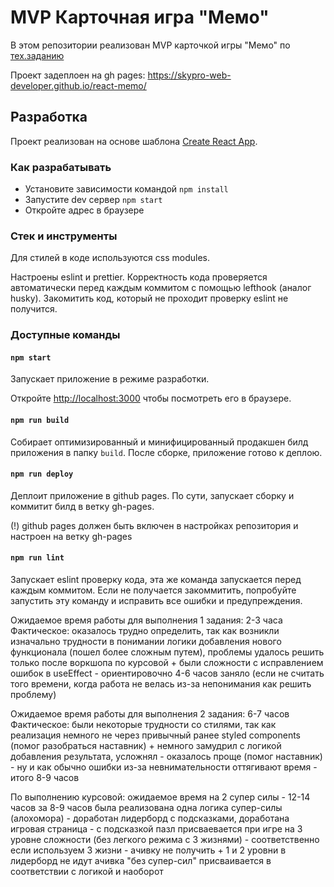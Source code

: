 # MVP Карточная игра "Мемо"

В этом репозитории реализован MVP карточкой игры "Мемо" по [тех.заданию](./docs/mvp-spec.md)

Проект задеплоен на gh pages:
https://skypro-web-developer.github.io/react-memo/

## Разработка

Проект реализован на основе шаблона [Create React App](https://github.com/facebook/create-react-app).

### Как разрабатывать

- Установите зависимости командой `npm install`
- Запустите dev сервер `npm start`
- Откройте адрес в браузере

### Стек и инструменты

Для стилей в коде используются css modules.

Настроены eslint и prettier. Корректность кода проверяется автоматически перед каждым коммитом с помощью lefthook (аналог husky). Закомитить код, который не проходит проверку eslint не получится.

### Доступные команды

#### `npm start`

Запускает приложение в режиме разработки.

Откройте [http://localhost:3000](http://localhost:3000) чтобы посмотреть его в браузере.

#### `npm run build`

Собирает оптимизированный и минифицированный продакшен билд приложения в папку `build`.
После сборке, приложение готово к деплою.

#### `npm run deploy`

Деплоит приложение в github pages. По сути, запускает сборку и коммитит билд в ветку gh-pages.

(!) github pages должен быть включен в настройках репозитория и настроен на ветку gh-pages

#### `npm run lint`

Запускает eslint проверку кода, эта же команда запускается перед каждым коммитом.
Если не получается закоммитить, попробуйте запустить эту команду и исправить все ошибки и предупреждения.


Ожидаемое время работы для выполнения 1 задания: 2-3 часа
Фактическое: оказалось трудно определить, так как возникли изначально трудности в понимании логики добавления нового функционала (пошел более сложным путем), проблемы удалось решить только после воркшопа по курсовой + были сложности с исправлением ошибок в useEffect - ориентировочно 4-6 часов заняло (если не считать того времени, когда работа не велась из-за непонимания как решить проблему)

Ожидаемое время работы для выполнения 2 задания: 6-7 часов
Фактическое: были некоторые трудности со стилями, так как реализация немного не через привычный ранее styled components (помог разобраться наставник) + немного замудрил с логикой добавления результата, усложнял - оказалось проще (помог наставник) - ну и как обычно ошибки из-за невнимательности оттягивают время - итого 8-9 часов

По выполнению курсовой:
ожидаемое время на 2 супер силы - 12-14 часов
за 8-9 часов была реализована одна логика супер-силы (алохомора) - доработан лидерборд с подсказками, доработана игровая страница - с подсказкой
пазл присваевается при игре на 3 уровне сложности (без легкого режима с 3 жизнями) - соответственно если используем 3 жизни - ачивку не получить + 1 и 2 уровни в лидерборд не идут
ачивка "без супер-сил" присваивается в соответствии с логикой и наоборот